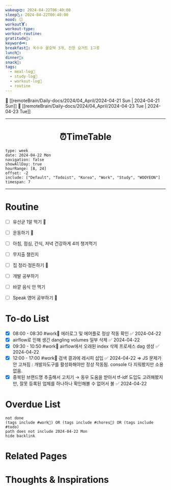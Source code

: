 ```yaml
---
wakeup🌞: 2024-04-22T06:40:00
sleep🌜: 2024-04-22T00:40:00
mood: 😐
workout🏋️: 
workout-type: 
workout-routine: 
gratitude🙏: 
keyword🗝️: 
breakfast🍳: 옥수수 꿀호떡 3개, 진한 요거트 1그릇
lunch🍚: 
dinner🥗: 
snack🍬: 
tags:
  - meal-log📝
  - study-log📓
  - workout-log💪
  - routine
---
```


🔺 [[remoteBrain/Daily-docs/2024/04_April/2024-04-21 Sun | 2024-04-21 Sun]]
🔻 [[remoteBrain/Daily-docs/2024/04_April/2024-04-23 Tue | 2024-04-23 Tue]]
___
<h1> <center>⏰TimeTable </center> </h1>

```gEvent
type: week
date: 2024-04-22 Mon
navigation: false
showAllDay: true
hourRange: [8, 24]
offset: -2
include: ["Default", "Todoist", "Korea", "Work", "Study", "WOOYEON"]
timespan: 7
```

--- 


# Routine 

- [ ] 유산균 1알 먹기 🔼 
- [ ] 운동하기 🔼
- [ ] 아침, 점심, 간식, 저녁 건강하게 4끼 챙겨먹기
- [ ] 무지출 챌린지 
- [ ] 집 정리·정돈하기 🔼
- [ ] 개발 공부하기
- [ ] 바깥 음식 안 먹기 
- [ ] Speak 영어 공부하기 🔼 


# To-do List

- [x] 08:00 - 08:30 #work💼 에러로그 및 에어플로 정상 작동 확인 ✅ 2024-04-22
- [x] airflow로 인해 생긴 dangling volumes 일부 삭제 ✅ 2024-04-22
- [x] 09:30 - 10:50 #work💼 airflow에서 오래된 index 삭제 프로세스 dag 생성 ✅ 2024-04-22
- [x] 12:00 - 17:00 #work💼 검색 결과에 레시피 삽입 ✅ 2024-04-22
	⇒ JS 문제가 안 고쳐짐 : 개발자도구를 활성화해야만 정상 작동됨. console 다 지워봤지만 소용 없음.
- [x] 중복된 브랜드명 추출해서 고치기 → 동우 도움을 받아서 tf-idf 도입도 고려해봤지만, 잘못 등록된 업체를 하나하나 확인해볼 수 없어서 불 ✅ 2024-04-22

# Overdue List
```tasks
not done
(tags include #work💼) OR (tags include #chores🧺) OR (tags include #todo)
path does not include 2024-04-22 Mon
hide backlink
```

# Related Pages



# Thoughts & Inspirations

